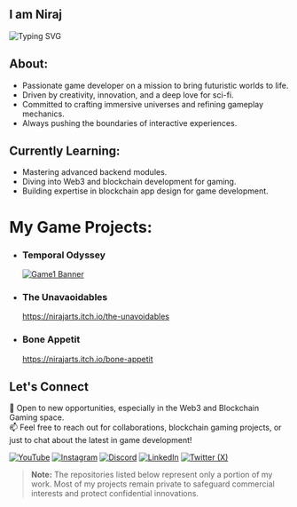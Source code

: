 ## I am Niraj

<img src="https://readme-typing-svg.herokuapp.com?font=Fira+Code&pause=1000&color=F7F7F7&width=435&lines=3D%20Artist,Indie%20and%20Web3%20Game%20Developer,Animator&loop=true" alt="Typing SVG" />

## About:
- Passionate game developer on a mission to bring futuristic worlds to life.
- Driven by creativity, innovation, and a deep love for sci-fi.
- Committed to crafting immersive universes and refining gameplay mechanics.
- Always pushing the boundaries of interactive experiences.

## Currently Learning:
- Mastering advanced backend modules.
- Diving into Web3 and blockchain development for gaming.
- Building expertise in blockchain app design for game development.

<!-- 
## My GitHub Stats:
![GitHub Stats](https://github-readme-stats.vercel.app/api?username=NirajArts&show_icons=true&theme=radical)
-->

# My Game Projects:
- ### **Temporal Odyssey**  
  [![Game1 Banner](https://img.itch.zone/aW1nLzE4NDgzMzk1LmpwZw==/original/KyzzhI.jpg)](https://nirajarts.itch.io/temporal-odyssey)

- ### **The Unavaoidables**  
  https://nirajarts.itch.io/the-unavoidables

- ### **Bone Appetit**
    https://nirajarts.itch.io/bone-appetit


## Let's Connect
🌟 Open to new opportunities, especially in the Web3 and Blockchain Gaming space.  
📫 Feel free to reach out for collaborations, blockchain gaming projects, or just to chat about the latest in game development!

[![YouTube](https://img.shields.io/badge/YouTube-E4405F?style=for-the-badge&logo=youtube&logoColor=white)](https://www.youtube.com/NirajArts) 
[![Instagram](https://img.shields.io/badge/Instagram-E4405F?style=for-the-badge&logo=instagram&logoColor=white)](https://www.instagram.com/NirajArts) 
[![Discord](https://img.shields.io/badge/Discord-7289DA?style=for-the-badge&logo=discord&logoColor=white)](https://discord.com/NirajArts) 
[![LinkedIn](https://img.shields.io/badge/LinkedIn-0A66C2?style=for-the-badge&logo=linkedin&logoColor=white)](https://in.linkedin.com/in/nirajarts)
[![Twitter (X)](https://img.shields.io/badge/X-7289DA?style=for-the-badge&logo=x&logoColor=white)](https://x.com/niraj_arts)

> **Note:** The repositories listed below represent only a portion of my work. Most of my projects remain private to safeguard commercial interests and protect confidential innovations.
